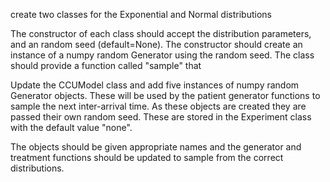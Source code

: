 create two classes for the Exponential and Normal distributions

The constructor of each class should accept the distribution parameters, and an random seed (default=None).  The constructor should create an instance of a numpy random Generator using the random seed.  The class should provide a function called "sample" that 


Update the CCUModel class and add five instances of numpy random Generator objects. These will be used by the patient generator functions to sample the next inter-arrival time.  As these objects are created they are passed their own random seed. These are stored in the Experiment class with the default value "none".



The objects should be given appropriate names and the generator and treatment functions should be updated to sample from the correct distributions.

